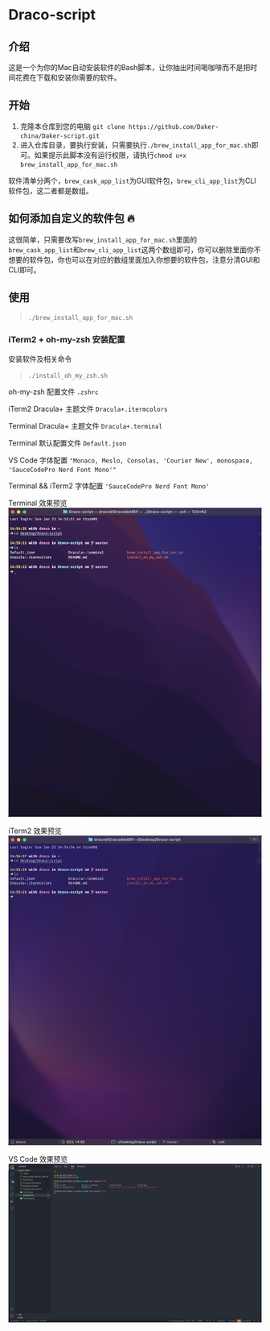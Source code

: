 # Draco-script

## 介绍

这是一个为你的Mac自动安装软件的Bash脚本，让你抽出时间喝咖啡而不是把时间花费在下载和安装你需要的软件。

## 开始

1. 克隆本仓库到您的电脑 `git clone https://github.com/Daker-china/Daker-script.git`
2. 进入仓库目录，要执行安装，只需要执行`./brew_install_app_for_mac.sh`即可。如果提示此脚本没有运行权限，请执行`chmod u+x brew_install_app_for_mac.sh`

软件清单分两个，`brew_cask_app_list`为GUI软件包，`brew_cli_app_list`为CLI软件包，这二者都是数组。

## 如何添加自定义的软件包 🔥

这很简单，只需要改写`brew_install_app_for_mac.sh`里面的`brew_cask_app_list`和`brew_cli_app_list`这两个数组即可，你可以删除里面你不想要的软件包，你也可以在对应的数组里面加入你想要的软件包，注意分清GUI和CLI即可。

## 使用

> `./brew_install_app_for_mac.sh`

### iTerm2 + oh-my-zsh 安装配置

安装软件及相关命令
> `./install_oh_my_zsh.sh` 

oh-my-zsh 配置文件
`.zshrc`

iTerm2 Dracula+ 主题文件
`Dracula+.itermcolors`

Terminal Dracula+ 主题文件
`Dracula+.terminal`

Terminal 默认配置文件
`Default.json`

VS Code 字体配置
`"Monaco, Meslo, Consolas, 'Courier New', monospace, 'SauceCodePro Nerd Font Mono'"`

Terminal && iTerm2 字体配置
`'SauceCodePro Nerd Font Mono'`

Terminal 效果预览
![Terminal](./img/Terminal.png)

iTerm2 效果预览
![iTerm2](./img/iTerm2.png)

VS Code 效果预览
![VS Code](./img/VS%20Code.png)
